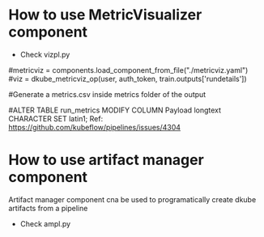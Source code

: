 # How to use MetricVisualizer component
- Check vizpl.py

#metricviz      = components.load_component_from_file("./metricviz.yaml")
#viz            = dkube_metricviz_op(user, auth_token, train.outputs['rundetails'])

#Generate a metrics.csv inside metrics folder of the output

#ALTER TABLE run_metrics MODIFY COLUMN Payload longtext CHARACTER SET latin1;   Ref: https://github.com/kubeflow/pipelines/issues/4304


# How to use artifact manager component
Artifact manager component cna be used to programatically create dkube artifacts from a pipeline
- Check ampl.py
